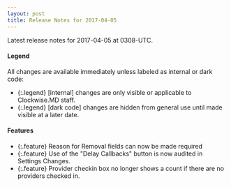 ```yaml
---
layout: post
title: Release Notes for 2017-04-05
---
```


Latest release notes for 2017-04-05 at 0308-UTC.

<div class='legend' markdown='1'>

#### Legend

All changes are available immediately unless labeled as internal or dark code:

- {:.legend} [internal] changes are only visible or applicable to Clockwise.MD staff.
- {:.legend} [dark code] changes are hidden from general use until made visible at a later date.

</div>

<div class='features' markdown='1'>

#### Features

- {:.feature} Reason for Removal fields can now be made required
- {:.feature} Use of the "Delay Callbacks" button is now audited in Settings Changes.
- {:.feature} Provider checkin box no longer shows a count if there are no providers checked in.

</div>

